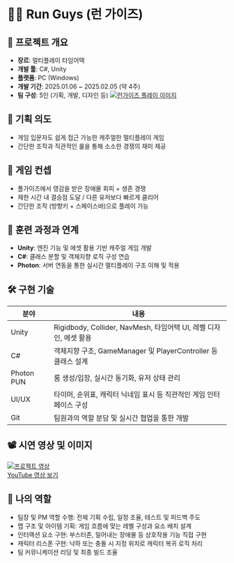 # 🏃‍♂️ Run Guys (런 가이즈)

## 📌 프로젝트 개요
- **장르**: 멀티플레이 타임어택
- **개발 툴**: C#, Unity
- **플랫폼**: PC (Windows)
- **개발 기간**: 2025.01.06 ~ 2025.02.05 (약 4주)
- **팀 구성**: 5인 (기획, 개발, 디자인 등)
[![런가이즈 플레이 이미지](https://i.imgur.com/KiYXxZI.png)](https://imgur.com/a/WtYWRKE)

## 🎯 기획 의도
- 게임 입문자도 쉽게 접근 가능한 캐주얼한 멀티플레이 게임
- 간단한 조작과 직관적인 룰을 통해 소소한 경쟁의 재미 제공

## 🧩 게임 컨셉
- 폴가이즈에서 영감을 받은 장애물 회피 + 생존 경쟁
- 제한 시간 내 결승점 도달 / 다른 유저보다 빠르게 클리어
- 간단한 조작 (방향키 + 스페이스바)으로 플레이 가능

## 📌 훈련 과정과 연계
- **Unity**: 엔진 기능 및 에셋 활용 기반 캐주얼 게임 개발
- **C#**: 클래스 분할 및 객체지향 로직 구성 연습
- **Photon**: 서버 연동을 통한 실시간 멀티플레이 구조 이해 및 적용

## 🛠 구현 기술

| 분야       | 내용                                                                 |
|------------|----------------------------------------------------------------------|
| Unity      | Rigidbody, Collider, NavMesh, 타임어택 UI, 레벨 디자인, 에셋 활용         |
| C#         | 객체지향 구조, GameManager 및 PlayerController 등 클래스 설계           |
| Photon PUN | 룸 생성/입장, 실시간 동기화, 유저 상태 관리                           |
| UI/UX      | 타이머, 순위표, 캐릭터 닉네임 표시 등 직관적인 게임 인터페이스 구성     |
| Git        | 팀원과의 역할 분담 및 실시간 협업을 통한 개발                           |

## 📽 시연 영상 및 이미지
[![프로젝트 영상](https://img.youtube.com/vi/EG7tzD8qE_M/0.jpg)](https://www.youtube.com/watch?v=EG7tzD8qE_M)  
[YouTube 영상 보기](https://www.youtube.com/watch?v=EG7tzD8qE_M)

## 👤 나의 역할

- 팀장 및 PM 역할 수행: 전체 기획 수립, 일정 조율, 테스트 및 피드백 주도
- 맵 구조 및 아이템 기획: 게임 흐름에 맞는 레벨 구성과 요소 배치 설계
- 인터랙션 요소 구현: 부스터존, 밀어내는 장애물 등 상호작용 기능 직접 구현
- 캐릭터 리스폰 구현: 낙하 또는 충돌 시 지정 위치로 캐릭터 복귀 로직 처리
- 팀 커뮤니케이션 리딩 및 최종 빌드 조율
